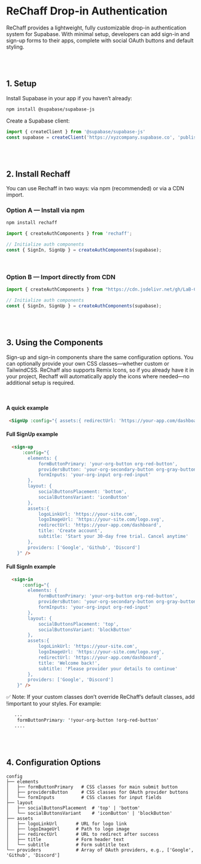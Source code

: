 # ReChaff Drop-in Authentication

ReChaff provides a lightweight, fully customizable drop-in authentication system for Supabase. With minimal setup, developers can add sign-in and sign-up forms to their apps, complete with social OAuth buttons and default styling.

<br><br>

## 1. Setup

Install Supabase in your app if you haven’t already:

```bash
npm install @supabase/supabase-js
```

Create a Supabase client:

```js
import { createClient } from '@supabase/supabase-js'
const supabase = createClient('https://xyzcompany.supabase.co', 'publishable-or-anon-key')
```

<br><br>


## 2. Install Rechaff
You can use Rechaff in two ways: via npm (recommended) or via a CDN import.

### Option A — Install via npm
```bash
npm install rechaff
```


```js
import { createAuthComponents } from 'rechaff';

// Initialize auth components
const { SignIn, SignUp } = createAuthComponents(supabase);
```

<br>

### Option B — Import directly from CDN
```js
import { createAuthComponents } from "https://cdn.jsdelivr.net/gh/LaB-CH3/rechaff@v1.0.0/dist/Auth.js";

// Initialize auth components
const { SignIn, SignUp } = createAuthComponents(supabase);
```

<br><br>

## 3. Using the Components

Sign-up and sign-in components share the same configuration options. You can optionally provide your own CSS classes—whether custom or TailwindCSS.
ReChaff also supports Remix Icons, so if you already have it in your project, Rechaff will automatically apply the icons where needed—no additional setup is required.

<br>

#### A quick example

```html
 <SignUp :config="{ assets:{ redirectUrl: 'https://your-app.com/dashboard' } }" />

```


#### Full SignUp example

```html
  <sign-up
      :config="{
        elements: {
            formButtonPrimary: 'your-org-button org-red-button',
            providersButton: 'your-org-secondary-button org-gray-button',
            formInputs: 'your-org-input org-red-input'
        },
        layout: {
            socialButtonsPlacement: 'bottom', 
            socialButtonsVariant: 'iconButton' 
        },
        assets:{
            logoLinkUrl: 'https://your-site.com',
            logoImageUrl: 'https://your-site.com/logo.svg',
            redirectUrl: 'https://your-app.com/dashboard',
            title: 'Create account',
            subtitle: 'Start your 30-day free trial. Cancel anytime'
        },
        providers: ['Google', 'Github', 'Discord']
    }" />

```


#### Full SignIn example

```html
  <sign-in
      :config="{
        elements: {
            formButtonPrimary: 'your-org-button org-red-button',
            providersButton: 'your-org-secondary-button org-gray-button',
            formInputs: 'your-org-input org-red-input'
        },
        layout: {
            socialButtonsPlacement: 'top', 
            socialButtonsVariant: 'blockButton' 
        },
        assets:{
            logoLinkUrl: 'https://your-site.com',
            logoImageUrl: 'https://your-site.com/logo.svg',
            redirectUrl: 'https://your-app.com/dashboard',
            title: 'Welcome back!',
            subtitle: 'Please provider your details to continue'
        },
        providers: ['Google', 'Discord']
    }" />

```

✅ Note: If your custom classes don’t override ReChaff’s default classes, add !important to your styles. For example: 

```css
   ...
    formButtonPrimary: '!your-org-button !org-red-button'
   ....
```


<br><br>


## 4. Configuration Options

```text
config
├── elements
│   ├── formButtonPrimary   # CSS classes for main submit button
│   ├── providersButton     # CSS classes for OAuth provider buttons
│   └── formInputs          # CSS classes for input fields
├── layout
│   ├── socialButtonsPlacement  # 'top' | 'bottom'
│   └── socialButtonsVariant    # 'iconButton' | 'blockButton'
├── assets
│   ├── logoLinkUrl       # URL for logo link
│   ├── logoImageUrl      # Path to logo image
│   ├── redirectUrl       # URL to redirect after success
│   ├── title             # Form header text
│   └── subtitle          # Form subtitle text
└── providers             # Array of OAuth providers, e.g., ['Google', 'Github', 'Discord']
```


